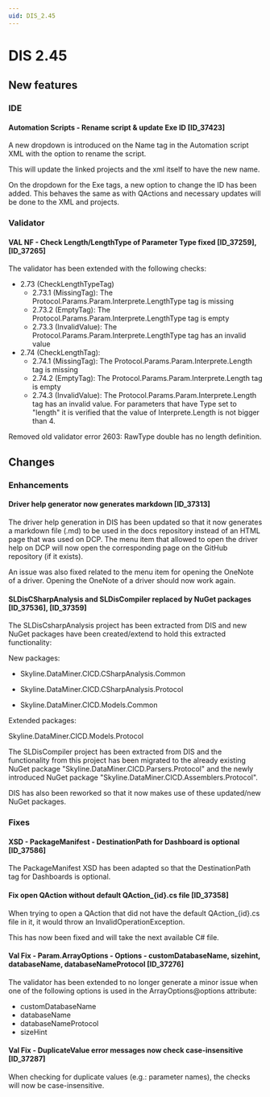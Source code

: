 ```yaml
---
uid: DIS_2.45
---
```


# DIS 2.45

## New features

### IDE

#### Automation Scripts - Rename script & update Exe ID [ID_37423]

A new dropdown is introduced on the Name tag in the Automation script XML with the option to rename the script.

This will update the linked projects and the xml itself to have the new name.

On the dropdown for the Exe tags, a new option to change the ID has been added. This behaves the same as with QActions and necessary updates will be done to the XML and projects.

### Validator

#### VAL NF - Check Length/LengthType of Parameter Type fixed [ID_37259], [ID_37265]

The validator has been extended with the following checks:

- 2.73 (CheckLengthTypeTag)
  - 2.73.1 (MissingTag): The Protocol.Params.Param.Interprete.LengthType tag is missing
  - 2.73.2 (EmptyTag): The Protocol.Params.Param.Interprete.LengthType tag is empty
  - 2.73.3 (InvalidValue): The Protocol.Params.Param.Interprete.LengthType tag has an invalid value
- 2.74 (CheckLengthTag):
  - 2.74.1 (MissingTag): The Protocol.Params.Param.Interprete.Length tag is missing
  - 2.74.2 (EmptyTag): The Protocol.Params.Param.Interprete.Length tag is empty
  - 2.74.3 (InvalidValue): The Protocol.Params.Param.Interprete.Length tag has an invalid value. For parameters that have Type set to "length" it is verified that the value of Interprete.Length is not bigger than 4.

Removed old validator error 2603: RawType double has no length definition.

## Changes

### Enhancements

#### Driver help generator now generates markdown [ID_37313]

The driver help generation in DIS has been updated so that it now generates a markdown file (.md) to be used in the docs repository instead of an HTML page that was used on DCP. The menu item that allowed to open the driver help on DCP will now open the corresponding page on the GitHub repository (if it exists).

An issue was also fixed related to the menu item for opening the OneNote of a driver. Opening the OneNote of a driver should now work again.

#### SLDisCSharpAnalysis and SLDisCompiler replaced by NuGet packages [ID_37536], [ID_37359]

The SLDisCsharpAnalysis project has been extracted from DIS and new NuGet packages have been created/extend to hold this extracted functionality:

New packages:

- Skyline.DataMiner.CICD.CSharpAnalysis.Common
- Skyline.DataMiner.CICD.CSharpAnalysis.Protocol

- Skyline.DataMiner.CICD.Models.Common

Extended packages:

Skyline.DataMiner.CICD.Models.Protocol

The SLDisCompiler project has been extracted from DIS and the functionality from this project has been migrated to the already existing NuGet package "Skyline.DataMiner.CICD.Parsers.Protocol" and the newly introduced NuGet package "Skyline.DataMiner.CICD.Assemblers.Protocol".

DIS has also been reworked so that it now makes use of these updated/new NuGet packages.

### Fixes

#### XSD - PackageManifest - DestinationPath for Dashboard is optional [ID_37586]

The PackageManifest XSD has been adapted so that the DestinationPath tag for Dashboards is optional.

#### Fix open QAction without default QAction_{id}.cs file [ID_37358]

When trying to open a QAction that did not have the default QAction_{id}.cs file in it, it would throw an InvalidOperationException.

This has now been fixed and will take the next available C# file.

#### Val Fix - Param.ArrayOptions - Options - customDatabaseName, sizehint, databaseName, databaseNameProtocol [ID_37276]

The validator has been extended to no longer generate a minor issue when one of the following options is used in the ArrayOptions@options attribute:

- customDatabaseName
- databaseName
- databaseNameProtocol
- sizeHint

#### Val Fix - DuplicateValue error messages now check case-insensitive [ID_37287]

When checking for duplicate values (e.g.: parameter names), the checks will now be case-insensitive.
